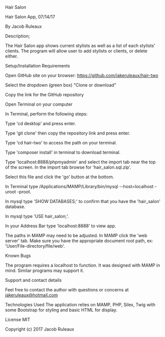 Hair Salon

Hair Salon App, 07/14/17

By Jacob Ruleaux

Description;

The Hair Salon app shows current stylists as well as a list of each stylists' clients. The program will allow user to add stylists or clients, or delete either.

Setup/Installation Requirements

Open GitHub site on your browser: https://github.com/jakeruleaux/hair-two

Select the dropdown (green box) "Clone or download"

Copy the link for the GitHub repository

Open Terminal on your computer

In Terminal, perform the following steps:

Type 'cd desktop' and press enter.

Type 'git clone' then copy the repository link and press enter.

Type 'cd hair-two' to access the path on your terminal.

Type 'composer install' in terminal to download terminal.

Type 'localhost:8888/phpmyadmin' and select the import tab near the top of the screen. In the import tab browse for 'hair_salon.sql.zip'.

Select this file and click the 'go' button at the bottom.

In Terminal type /Applications/MAMP/Library/bin/mysql --host=localhost -uroot -proot.

In mysql type 'SHOW DATABASES;' to confirm that you have the 'hair_salon' database.

In mysql type 'USE hair_salon;'.

In your Address Bar type 'localhost:8888' to view app.

The paths in MAMP may need to be adjusted. In MAMP click the 'web server' tab. Make sure you have the appropriate document root path, ex: 'User/File-directory/file/web'.

Known Bugs

The program requires a localhost to function. It was designed with MAMP in mind. Similar programs may support it.

Support and contact details

Feel free to contact the author with questions or concerns at jakeruleaux@hotmail.com

Technologies Used
The application relies on MAMP, PHP, Silex, Twig with some Bootstrap for styling and basic HTML for display.

License
MIT

Copyright (c) 2017 Jacob Ruleaux
